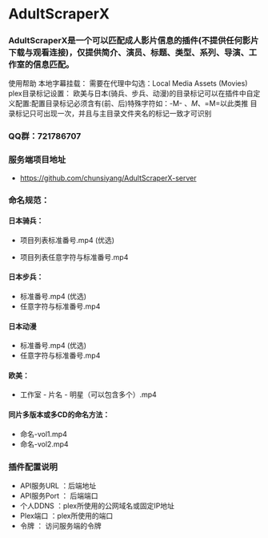 # AdultScraperX 
### AdultScraperX是一个可以匹配成人影片信息的插件(不提供任何影片下载与观看连接)，仅提供简介、演员、标题、类型、系列、导演、工作室的信息匹配。
使用帮助
本地字幕挂载：
需要在代理中勾选：Local Media Assets (Movies)
plex目录标记设置： 
欧美与日本(骑兵、步兵、动漫)的目录标记可以在插件中自定义配置:配置目录标记必须含有(前、后)特殊字符如：-M- 、*M*、=M=以此类推 
目录标记只可出现一次，并且与主目录文件夹名的标记一致才可识别
### QQ群：721786707

### 服务端项目地址 
- https://github.com/chunsiyang/AdultScraperX-server

### 命名规范：

#### 日本骑兵：

- 项目列表标准番号.mp4  (优选)

- 项目列表任意字符与标准番号.mp4 

#### 日本步兵：

- 标准番号.mp4  (优选)
- 任意字符与标准番号.mp4  

#### 日本动漫
- 标准番号.mp4  (优选)
- 任意字符与标准番号.mp4 

#### 欧美：
- 工作室 - 片名 - 明星（可以包含多个）.mp4 

#### 同片多版本或多CD的命名方法：
- 命名-vol1.mp4
- 命名-vol2.mp4

### 插件配置说明

- API服务URL ：后端地址
- API服务Port ： 后端端口
- 个人DDNS ：plex所使用的公网域名或固定IP地址
- Plex端口 ：plex所使用的端口
- 令牌 ： 访问服务端的令牌
